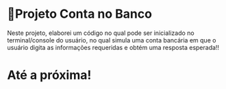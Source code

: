 
# 👾Projeto Conta no Banco

Neste projeto, elaborei um código no qual pode ser inicializado no terminal/console do usuário, no qual simula uma conta bancária em que o usuário digita as informações requeridas e obtém uma resposta esperada!!



# Até a próxima!